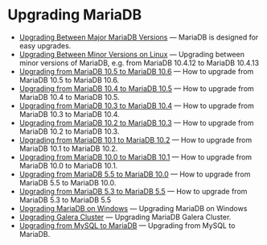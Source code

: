 # Upgrading MariaDB

- [Upgrading Between Major MariaDB Versions](/mariadb-administration/getting-installing-and-upgrading-mariadb/upgrading/upgrading-between-major-mariadb-versions/) — MariaDB is designed for easy upgrades.
- [Upgrading Between Minor Versions on Linux](/mariadb-administration/getting-installing-and-upgrading-mariadb/upgrading/upgrading-between-minor-versions-on-linux/) — Upgrading between minor versions of MariaDB, e.g. from MariaDB 10.4.12 to MariaDB 10.4.13
- [Upgrading from MariaDB 10.5 to MariaDB 10.6](/mariadb-administration/getting-installing-and-upgrading-mariadb/upgrading/upgrading-from-mariadb-105-to-mariadb-106/) — How to upgrade from MariaDB 10.5 to MariaDB 10.6.
- [Upgrading from MariaDB 10.4 to MariaDB 10.5](/mariadb-administration/getting-installing-and-upgrading-mariadb/upgrading/upgrading-from-mariadb-104-to-mariadb-105/) — How to upgrade from MariaDB 10.4 to MariaDB 10.5.
- [Upgrading from MariaDB 10.3 to MariaDB 10.4](/mariadb-administration/getting-installing-and-upgrading-mariadb/upgrading/upgrading-from-mariadb-103-to-mariadb-104/) — How to upgrade from MariaDB 10.3 to MariaDB 10.4.
- [Upgrading from MariaDB 10.2 to MariaDB 10.3](/mariadb-administration/getting-installing-and-upgrading-mariadb/upgrading/upgrading-from-mariadb-102-to-mariadb-103/) — How to upgrade from MariaDB 10.2 to MariaDB 10.3.
- [Upgrading from MariaDB 10.1 to MariaDB 10.2](/mariadb-administration/getting-installing-and-upgrading-mariadb/upgrading/upgrading-from-mariadb-101-to-mariadb-102/) — How to upgrade from MariaDB 10.1 to MariaDB 10.2.
- [Upgrading from MariaDB 10.0 to MariaDB 10.1](/mariadb-administration/getting-installing-and-upgrading-mariadb/upgrading/upgrading-from-mariadb-100-to-mariadb-101/) — How to upgrade from MariaDB 10.0 to MariaDB 10.1.
- [Upgrading from MariaDB 5.5 to MariaDB 10.0](/mariadb-administration/getting-installing-and-upgrading-mariadb/upgrading/upgrading-from-mariadb-55-to-mariadb-100/) — How to upgrade from MariaDB 5.5 to MariaDB 10.0.
- [Upgrading from MariaDB 5.3 to MariaDB 5.5](/mariadb-administration/getting-installing-and-upgrading-mariadb/upgrading/upgrading-from-mariadb-53-to-mariadb-55/) — How to upgrade from MariaDB 5.3 to MariaDB 5.5
- [Upgrading MariaDB on Windows](/mariadb-administration/getting-installing-and-upgrading-mariadb/upgrading/upgrading-mariadb-on-windows/) — Upgrading MariaDB on Windows
- [Upgrading Galera Cluster](/replication/galera-cluster/upgrading-galera-cluster/) — Upgrading MariaDB Galera Cluster.
- [Upgrading from MySQL to MariaDB](/mariadb-administration/getting-installing-and-upgrading-mariadb/upgrading/upgrading-mariadb-upgrading-from-mysql-to-mariadb/) — Upgrading from MySQL to MariaDB.